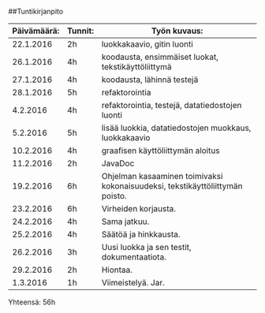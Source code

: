 ##Tuntikirjanpito

| **Päivämäärä:**  | **Tunnit:**                               | **Työn kuvaus:**                                                                                  | 
|-----------------------------|--------------------------------|-----------------------------------------------------------------------------------| 
| 22.1.2016 | 2h | luokkakaavio, gitin luonti                                         | 
| 26.1.2016 | 4h | koodausta, ensimmäiset luokat, tekstikäyttöliittymä                               | 
| 27.1.2016 | 4h | koodausta, lähinnä testejä                                                        | 
| 28.1.2016 | 5h | refaktorointia                                                                    | 
| 4.2.2016  | 4h | refaktorointia, testejä, datatiedostojen luonti                                   | 
| 5.2.2016  | 5h | lisää luokkia, datatiedostojen muokkaus, luokkakaavio                             | 
| 10.2.2016 | 4h | graafisen käyttöliittymän aloitus                                                 | 
| 11.2.2016 | 2h | JavaDoc                                                                           | 
| 19.2.2016 | 6h | Ohjelman kasaaminen toimivaksi kokonaisuudeksi, tekstikäyttöliittymän poisto.     | 
| 23.2.2016 | 6h | Virheiden korjausta.                                                              | 
| 24.2.2016 | 4h | Sama jatkuu.                                                                      | 
| 25.2.2016 | 4h | Säätöä ja hinkkausta.                                                             | 
| 26.2.2016 | 3h | Uusi luokka ja sen testit, dokumentaatiota.                                       | 
| 29.2.2016 | 2h | Hiontaa.                                                                          | 
| 1.3.2016  | 1h | Viimeistelyä. Jar. 
   
Yhteensä: 56h
